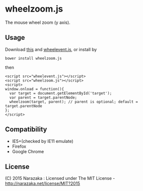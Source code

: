 # wheelzoom.js

The mouse wheel zoom (y axis).

## Usage

Download [this](https://raw.githubusercontent.com/Narazaka/wheelzoom.js/master/wheelzoom.js) and [wheelevent.js](https://github.com/Narazaka/wheelevent.js), or install by

```
bower install wheelzoom.js
```

then

```
<script src="wheelevent.js"></script>
<script src="wheelzoom.js"></script>
<script>
window.onload = function(){
  var target = document.getElementById('target');
  var parent = target.parentNode;
  wheelzoom(target, parent); // parent is optional; default = target.parentNode
};
</script>
```

## Compatibility

- IE5+(checked by IE11 emulate)
- Firefox
- Google Chrome

## License

(C) 2015 Narazaka : Licensed under The MIT License - http://narazaka.net/license/MIT?2015
